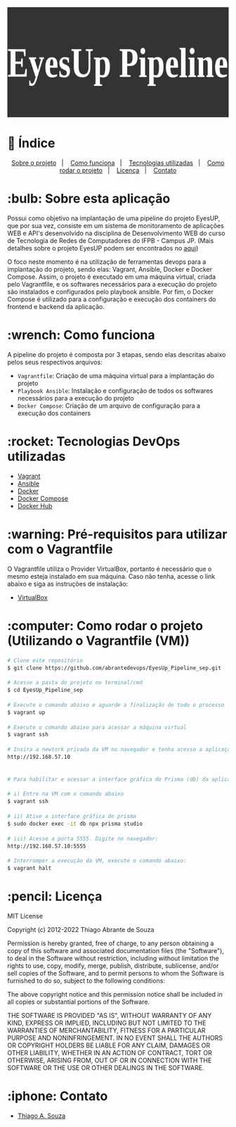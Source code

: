 <img src="E_P.png" alt="Logo EyesUp_Pipeline" width="690" height="250">



# :pushpin:  Índice

<p align="center">
    <a href="#sobre-o-projeto">Sobre o projeto</a>&nbsp;&nbsp;&nbsp;|&nbsp;&nbsp;&nbsp;
    <a href="#como-funciona">Como funciona</a>&nbsp;&nbsp;&nbsp;|&nbsp;&nbsp;&nbsp;
    <a href="#tecnologias-utilizadas">Tecnologias utilizadas</a>&nbsp;&nbsp;&nbsp;|&nbsp;&nbsp;&nbsp;
    <a href="#como-rodar-o-projeto">Como rodar o projeto</a>&nbsp;&nbsp;&nbsp;|&nbsp;&nbsp;&nbsp;
    <a href="#licença">Licença</a>&nbsp;&nbsp;&nbsp;|&nbsp;&nbsp;&nbsp;
    <a href="#contato">Contato</a>
</p>


<h1><a id="sobre-o-projeto"> :bulb:  Sobre esta aplicação </a></h1>

Possui como objetivo na implantação de uma pipeline do projeto EyesUP, que por sua vez, consiste em um sistema de monitoramento de aplicações WEB e API's desenvolvido na disciplina de Desenvolvimento WEB do curso de Tecnologia de Redes de Computadores do IFPB - Campus JP. (Mais detalhes sobre o projeto EyesUP podem ser encontrados no <a href="https://github.com/abrantedevops/Project_API_DW.git" target="_blank">aqui</a>)

O foco neste momento é na utilização de ferramentas devops para a implantação do projeto, sendo elas: Vagrant, Ansible, Docker e Docker Compose. Assim, o projeto é executado em uma máquina virtual, criada pelo Vagrantfile, e os softwares necessários para a execução do projeto são instalados e configurados pelo playbook ansible. Por fim, o Docker Compose é utilizado para a configuração e execução dos containers do frontend e backend da aplicação. 


<h1><a id="como-funciona"> :wrench:  Como funciona </a></h1>

A pipeline do projeto é composta por 3 etapas, sendo elas descritas abaixo pelos seus respectivos arquivos:
- `Vagrantfile`: Criação de uma máquina virtual para a implantação do projeto
- `Playbook Ansible`: Instalação e configuração de todos os softwares necessários para a execução do projeto
- `Docker Compose`: Criação de um arquivo de configuração para a execução dos containers


<h1><a id="tecnologias-utilizadas"> :rocket:  Tecnologias DevOps utilizadas</a></h1>

- [Vagrant](https://www.vagrantup.com/)
- [Ansible](https://www.ansible.com/)
- [Docker](https://www.docker.com/)
- [Docker Compose](https://docs.docker.com/compose/)
- [Docker Hub](https://hub.docker.com/)

<h1><a id="pre-requisitos"> :warning:  Pré-requisitos para utilizar com o Vagrantfile</a></h1>

O Vagrantfile utiliza o Provider VirtualBox, portanto é necessário que o mesmo esteja instalado em sua máquina. Caso não tenha, acesse o link abaixo e siga as instruções de instalação:

- [VirtualBox](https://www.virtualbox.org/wiki/Downloads)


<h1><a id="como-rodar-o-projeto"> :computer:  Como rodar o projeto (Utilizando o Vagrantfile (VM))</a></h1>


```bash
# Clone este repositório
$ git clone https://github.com/abrantedevops/EyesUp_Pipeline_sep.git

# Acesse a pasta do projeto no terminal/cmd
$ cd EyesUp_Pipeline_sep

# Execute o comando abaixo e aguarde a finalização de todo o processo
$ vagrant up

# Execute o comando abaixo para acessar a máquina virtual
$ vagrant ssh

# Insira a newtork privada da VM no navegador e tenha acesso a aplicação
http://192.168.57.10


# Para habilitar e acessar a interface gráfica do Prisma (db) da aplicação, faça o seguinte.

# i) Entre na VM com o comando abaixo
$ vagrant ssh

# ii) Ative a interface gráfica do prisma
$ sudo docker exec -it db npx prisma studio

# iii) Acesse a porta 5555. Digite no navegador:
http://192.168.57.10:5555

# Interromper a execução da VM, execute o comando abaixo:
$ vagrant halt
```


<h1><a id="licença"> :pencil:  Licença</a></h1>


MIT License

Copyright (c) 2012-2022 Thiago Abrante de Souza

Permission is hereby granted, free of charge, to any person obtaining
a copy of this software and associated documentation files (the
"Software"), to deal in the Software without restriction, including
without limitation the rights to use, copy, modify, merge, publish,
distribute, sublicense, and/or sell copies of the Software, and to
permit persons to whom the Software is furnished to do so, subject to
the following conditions:

The above copyright notice and this permission notice shall be
included in all copies or substantial portions of the Software.

THE SOFTWARE IS PROVIDED "AS IS", WITHOUT WARRANTY OF ANY KIND,
EXPRESS OR IMPLIED, INCLUDING BUT NOT LIMITED TO THE WARRANTIES OF
MERCHANTABILITY, FITNESS FOR A PARTICULAR PURPOSE AND
NONINFRINGEMENT. IN NO EVENT SHALL THE AUTHORS OR COPYRIGHT HOLDERS BE
LIABLE FOR ANY CLAIM, DAMAGES OR OTHER LIABILITY, WHETHER IN AN ACTION
OF CONTRACT, TORT OR OTHERWISE, ARISING FROM, OUT OF OR IN CONNECTION
WITH THE SOFTWARE OR THE USE OR OTHER DEALINGS IN THE SOFTWARE.

<h1><a id="contato"> :iphone:  Contato</a></h1>

- [Thiago A. Souza](mailto:thiago.abrante@academico.ifpb.edu.br)

